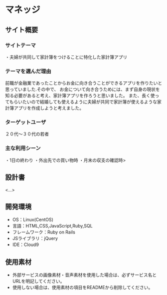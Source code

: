 # マネッジ

## サイト概要
### サイトテーマ
・夫婦が共同して家計簿をつけることに特化した家計簿アプリ

### テーマを選んだ理由
前職が金融業であったことからお金に向き合うことができるアプリを作りたいと思っていました.その中で、
お金について向き合うためには、まず自身の現状を知る必要があると考え、家計簿アプリを作ろうと思いました。
また、長く使ってもらいたいので結婚しても使えるように夫婦が共同で家計簿が使えるような家計簿アプリを作成しようと考えました。

### ターゲットユーザ
２０代〜３０代の若者

### 主な利用シーン
・1日の終わり
・外出先での買い物時
・月末の収支の確認時>

## 設計書
<...>

## 開発環境
- OS：Linux(CentOS)
- 言語：HTML,CSS,JavaScript,Ruby,SQL
- フレームワーク：Ruby on Rails
- JSライブラリ：jQuery
- IDE：Cloud9

## 使用素材
- 外部サービスの画像素材・音声素材を使用した場合は、必ずサービス名とURLを明記してください。
- 使用しない場合は、使用素材の項目をREADMEから削除してください。